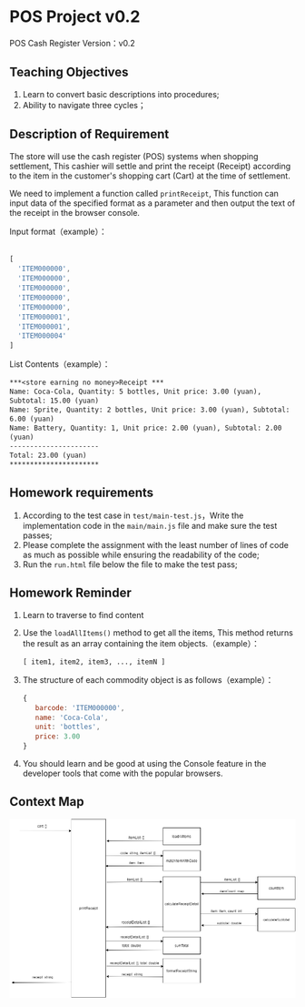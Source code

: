 # POS Project v0.2

POS Cash Register Version：v0.2

## Teaching Objectives

1. Learn to convert basic descriptions into procedures;
2. Ability to navigate three cycles；

## Description of Requirement

The store will use the cash register (POS) systems when shopping settlement, This cashier will settle and print the receipt (Receipt) according to the item in the customer's shopping cart (Cart) at the time of settlement.

We need to implement a function called `printReceipt`, This function can input data of the specified format as a parameter and then output the text of the receipt in the browser console.

Input format（example）：

```javascript

[
  'ITEM000000',
  'ITEM000000',
  'ITEM000000',
  'ITEM000000',
  'ITEM000000',
  'ITEM000001',
  'ITEM000001',
  'ITEM000004'
]

```

List Contents（example）：

```
***<store earning no money>Receipt ***
Name: Coca-Cola, Quantity: 5 bottles, Unit price: 3.00 (yuan), Subtotal: 15.00 (yuan)
Name: Sprite, Quantity: 2 bottles, Unit price: 3.00 (yuan), Subtotal: 6.00 (yuan)
Name: Battery, Quantity: 1, Unit price: 2.00 (yuan), Subtotal: 2.00 (yuan)
----------------------
Total: 23.00 (yuan)
**********************
```

## Homework requirements

1. According to the test case in ```test/main-test.js```，Write the implementation code in the ```main/main.js``` file and make sure the test passes;
2. Please complete the assignment with the least number of lines of code as much as possible while ensuring the readability of the code;
3. Run the `run.html` file below the file to make the test pass;

## Homework Reminder

1. Learn to traverse to find content


2. Use the `loadAllItems()` method to get all the items, This method returns the result as an array containing the item objects.（example）：

   ```
   [ item1, item2, item3, ..., itemN ]
   ```

3. The structure of each commodity object is as follows（example）：

   ```javascript
   {
      barcode: 'ITEM000000',
      name: 'Coca-Cola',
      unit: 'bottles',
      price: 3.00
   }
   ```

4. You should learn and be good at using the Console feature in the developer tools that come with the popular browsers.

## Context Map

![](context-map.png)